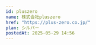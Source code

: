 ```yaml
---
id: pluszero
name: 株式会社pluszero
href: "https://plus-zero.co.jp/"
plan: シルバー
postedAt: 2025-05-29 14:56
---
```

